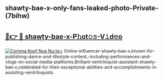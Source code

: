 ## shawty-bae-x-only-fans​-leaked-photo​-Private-(7bihw)


# <h2><a href="https://mediaupload.pro?title=shawty-bae-x&ref=git">🔗👉 🔴 shawty-bae-x-P𝚑ot𝚘𝚜-V𝚒d𝚎o</a></h2>

[![Corinna Kopf Nue Nu𝚍e𝚜](https://i.imgur.com/0qMVB7G.gif)](https://mediaupload.pro?title=shawty-bae-x&ref=git)
Online-influencer-shawty-bae-x,known-for-publishing-dance-and-lifestyle-content,-including-performances-and-vlogs-on-social-media-platforms.Brilliant-ventriloquist-assistant-shawty-bae-x,celebrated-for-their-exceptional-abilities-and-accomplishments-in-assisting-ventriloquists.  